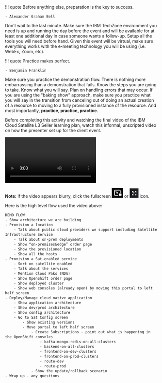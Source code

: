 !!! quote
    Before anything else, preparation is the key to success.

    - Alexander Graham Bell

Don't wait to the last minute. Make sure the IBM TechZone environment you need is up and running the day before the event and will be available for at least one additional day in case someone wants a follow-up. Setup all the tools you will need before hand.  Given this event will be virtual, make sure everything works with the e-meeting technology you will be using (i.e. WebEx, Zoom, etc).

!!! quote
    Practice makes perfect.

    - Benjamin Franklin

Make sure you practice the demonstration flow. There is nothing more embarrassing than a demonstration that fails. Know the steps you are going to take. Know what you will say. Plan on handling errors that may occur. If you are using the "baking show" approach, make sure you practice what you will say in the transition from canceling out of doing an actual creation of a resource to moving to a fully provisioned instance of the resource. And most importantly, **practice, practice, practice**.

Before completing this activity and watching the final video of the IBM Cloud Satellite L3 Seller learning plan, watch this informal, unscripted video on how the presenter set up for the client event.

![type:video](./_videos/IBMCloudSatellite-L3-DemoSetup-final.mp4)

**Note:** If the video appears blurry, click the fullscreen ![](_attachments/FullScreenVideo.png) or ![](_attachments/FullScreenVideo3.png) icon.

Here is the high level flow used the video above:
```
DEMO FLOW
- Show architecture we are building
- Provision a location
    - Talk about public cloud providers we support including Satellite Infrastructure Service
    - Talk about on-prem deployments
    - Show “on-premises&edge” order page
    - Show the provisioned location
    - Show all the hosts
- Provision a Sat-enabled service
    - Sort on satellite enabled
    - Talk about the services
    - Mention Cloud Paks (NDA)
    - Show OpenShift order page
    - Show deployed cluster
    - Show web consoles (already open) by moving this portal to left half screen
- Deploy/Manage cloud native application
    - Show application architecture
    - Show dev/prod architecture
    - Show config architecture
    - Go to Sat Config screen
        - Show existing versions
        - Move portal to left half screen
            - Create Subscriptions - point out what is happening in the OpenShift consoles
                - kafka-mongo-redis-on-all-clusters
                - backend-on-all-clusters
                - frontend-on-dev-clusters
                - frontend-on-prod-clusters
                - route-dev
                - route-prod
            - Show the update/rollback scenario
- Wrap up - any questions
```
